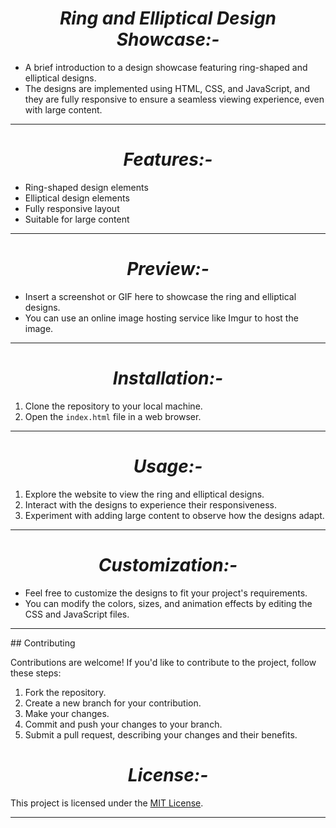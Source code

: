 <h1 align="center"><i> Ring and Elliptical Design Showcase:-</i></h1>

- A brief introduction to a design showcase featuring ring-shaped and elliptical designs.
- The designs are implemented using HTML, CSS, and JavaScript, and they are fully responsive to ensure a seamless viewing experience, even with large content.
<hr>
<h1 align="center"><i> Features:-</i></h1>

- Ring-shaped design elements
- Elliptical design elements
- Fully responsive layout
- Suitable for large content
<hr>
<h1 align="center"><i> Preview:-</i></h1>

- Insert a screenshot or GIF here to showcase the ring and elliptical designs.
- You can use an online image hosting service like Imgur to host the image.

<hr>
<h1 align="center"><i>Installation:-</i></h1>

1. Clone the repository to your local machine.
2. Open the `index.html` file in a web browser.
<hr>
<h1 align="center"><i>Usage:-</i></h1> 

1. Explore the website to view the ring and elliptical designs.
2. Interact with the designs to experience their responsiveness.
3. Experiment with adding large content to observe how the designs adapt.
<hr>
<h1 align="center"><i> Customization:-</i></h1> 

- Feel free to customize the designs to fit your project's requirements.
- You can modify the colors, sizes, and animation effects by editing the CSS and JavaScript files.
<hr>
## Contributing

Contributions are welcome! If you'd like to contribute to the project, follow these steps:

1. Fork the repository.
2. Create a new branch for your contribution.
3. Make your changes.
4. Commit and push your changes to your branch.
5. Submit a pull request, describing your changes and their benefits.

<h1 align="center"><i> License:-</i></h1> 

This project is licensed under the [MIT License](LICENSE).
<hr>
